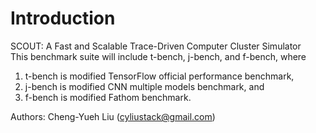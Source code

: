 # Introduction
SCOUT: A Fast and Scalable Trace-Driven Computer Cluster Simulator  
This benchmark suite will include t-bench, j-bench, and f-bench, where  
1. t-bench is modified TensorFlow official performance benchmark,
2. j-bench is modified CNN multiple models benchmark, and  
3. f-bench is modified Fathom benchmark.  

Authors: Cheng-Yueh Liu (cyliustack@gmail.com) 
#
